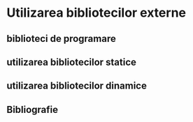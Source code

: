 # Utilizarea bibliotecilor externe

## biblioteci de programare

## utilizarea bibliotecilor statice

## utilizarea bibliotecilor dinamice

## Bibliografie
